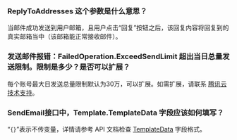 ### ReplyToAddresses 这个参数是什么意思？
当邮件成功发送到用户邮箱，且用户点击“回复”按钮之后，该回复内容将回复到的真实邮箱当中（该邮箱能正常接收邮件）。

### 发送邮件报错：FailedOperation.ExceedSendLimit 超出当日总量发送限制。限制是多少？是否可以扩展？
每个账号最大日发送总量限制默认为30万，可以扩展。如需扩展，请联系 [腾讯云技术支持](https://console.cloud.tencent.com/workorder/category)。

### SendEmail接口中，Template.TemplateData 字段应该如何填写？
“`{}`”表示不传变量，详情请参考 API 文档检查 [TemplateData](https://intl.cloud.tencent.com/document/product/1084/39418#Template) 字段格式。
